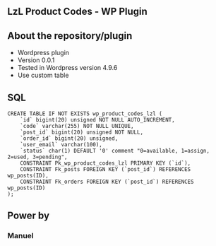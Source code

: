 ## LzL Product Codes - WP Plugin

## About the repository/plugin

* Wordpress plugin
* Version 0.0.1
* Tested in Wordpress version 4.9.6
* Use custom table

## SQL

```
CREATE TABLE IF NOT EXISTS wp_product_codes_lzl (
    `id` bigint(20) unsigned NOT NULL AUTO_INCREMENT, 
    `code` varchar(255) NOT NULL UNIQUE,
    `post_id` bigint(20) unsigned NOT NULL,
    `order_id` bigint(20) unsigned,
    `user_email` varchar(100),
    `status` char(1) DEFAULT '0' comment "0=available, 1=assign, 2=used, 3=pending",
    CONSTRAINT Pk_wp_product_codes_lzl PRIMARY KEY (`id`),
    CONSTRAINT Fk_posts FOREIGN KEY (`post_id`) REFERENCES wp_posts(ID),
    CONSTRAINT Fk_orders FOREIGN KEY (`post_id`) REFERENCES wp_posts(ID)
);
```

## Power by

### Manuel ###